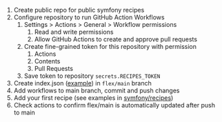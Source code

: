 1. Create public repo for public symfony recipes
2. Configure repository to run GitHub Action Workflows
   1. Settings > Actions > General > Workflow permissions
      1. Read and write permissions
      2. Allow GitHub Actions to create and approve pull requests
   2. Create fine-grained token for this repository with permission
      1. Actions
      2. Contents
      3. Pull Requests
   3. Save token to repository `secrets.RECIPES_TOKEN`
3. Create index.json ([example](https://symfony.com/doc/current/setup/flex_private_recipes.html#github-1)) in `flex/main` branch
4. Add workflows to main branch, commit and push changes
5. Add your first recipe (see examples in [symfony/recipes](https://github.com/symfony/recipes))
6. Check actions to confirm flex/main is automatically updated after push to main
